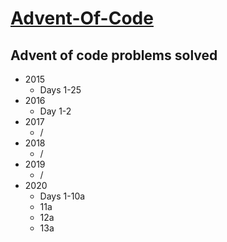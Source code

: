 # [Advent-Of-Code](adventofcode.com)

## Advent of code problems solved
* 2015
    * Days 1-25
* 2016
    * Day 1-2
* 2017
    * /
* 2018
    * /
* 2019
    * /
* 2020
    * Days 1-10a
    * 11a
    * 12a
    * 13a

